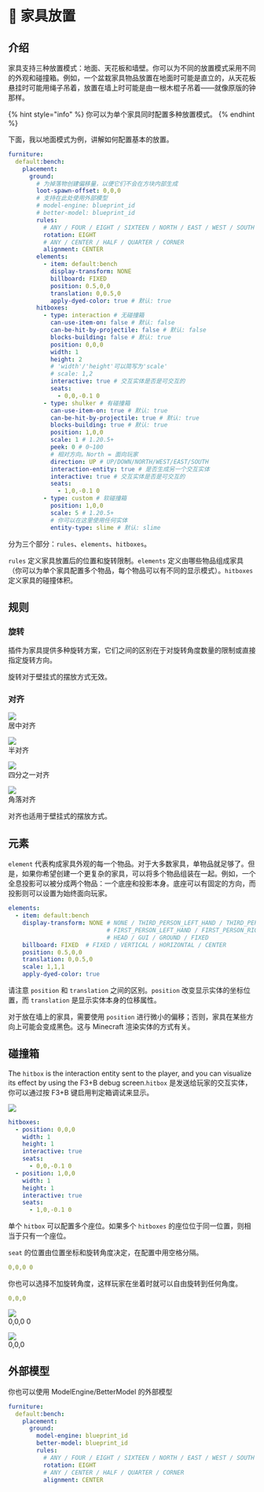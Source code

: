 # 📍 家具放置

## 介绍 <a href="#introduction" id="introduction"></a>

家具支持三种放置模式：地面、天花板和墙壁。你可以为不同的放置模式采用不同的外观和碰撞箱。例如，一个盆栽家具物品放置在地面时可能是直立的，从天花板悬挂时可能用绳子吊着，放置在墙上时可能是由一根木棍子吊着——就像原版的钟那样。

{% hint style="info" %}
你可以为单个家具同时配置多种放置模式。
{% endhint %}

下面，我以地面模式为例，讲解如何配置基本的放置。

```yaml
furniture:
  default:bench:
    placement:
      ground:
        # 为掉落物创建偏移量，以便它们不会在方块内部生成
        loot-spawn-offset: 0,0,0
        # 支持在此处使用外部模型
        # model-engine: blueprint_id
        # better-model: blueprint_id
        rules:
          # ANY / FOUR / EIGHT / SIXTEEN / NORTH / EAST / WEST / SOUTH
          rotation: EIGHT
          # ANY / CENTER / HALF / QUARTER / CORNER
          alignment: CENTER
        elements:
          - item: default:bench
            display-transform: NONE
            billboard: FIXED
            position: 0.5,0,0
            translation: 0,0.5,0
            apply-dyed-color: true # 默认: true
        hitboxes:
          - type: interaction # 无碰撞箱
            can-use-item-on: false # 默认: false
            can-be-hit-by-projectile: false # 默认: false
            blocks-building: false # 默认: true
            position: 0,0,0
            width: 1
            height: 2
            # 'width'/'height'可以简写为'scale'
            # scale: 1,2 
            interactive: true # 交互实体是否是可交互的
            seats:
              - 0,0,-0.1 0
          - type: shulker # 有碰撞箱
            can-use-item-on: true # 默认: true
            can-be-hit-by-projectile: true # 默认: true
            blocks-building: true # 默认: true
            position: 1,0,0
            scale: 1 # 1.20.5+
            peek: 0 # 0~100
            # 相对方向。North = 面向玩家
            direction: UP # UP/DOWN/NORTH/WEST/EAST/SOUTH
            interaction-entity: true # 是否生成另一个交互实体
            interactive: true # 交互实体是否是可交互的
            seats:
              - 1,0,-0.1 0
          - type: custom # 软碰撞箱
            position: 1,0,0
            scale: 5 # 1.20.5+
            # 你可以在这里使用任何实体
            entity-type: slime # 默认: slime
```

分为三个部分：`rules`、`elements`、`hitboxes`。

`rules` 定义家具放置后的位置和旋转限制。`elements` 定义由哪些物品组成家具（你可以为单个家具配置多个物品，每个物品可以有不同的显示模式）。`hitboxes` 定义家具的碰撞体积。

## 规则 <a href="#rules" id="rules"></a>

### 旋转 <a href="#rotation" id="rotation"></a>

插件为家具提供多种旋转方案，它们之间的区别在于对旋转角度数量的限制或直接指定旋转方向。

旋转对于壁挂式的摆放方式无效。

### 对齐 <a href="#alignment" id="alignment"></a>

![](https://mo-mi.gitbook.io/~gitbook/image?url=https%3A%2F%2Fcontent.gitbook.com%2Fcontent%2FOgvQ1fEJPROp7131PPlK%2Fblobs%2F36xb0WeQSH45cr7iSVz6%2Fimage.png\&width=768\&dpr=4\&quality=100\&sign=96539c4\&sv=2)\
居中对齐

![](https://mo-mi.gitbook.io/~gitbook/image?url=https%3A%2F%2Fcontent.gitbook.com%2Fcontent%2FOgvQ1fEJPROp7131PPlK%2Fblobs%2FF7HhjgTtxdk3wIucZwqy%2Fimage.png\&width=768\&dpr=4\&quality=100\&sign=d60dc763\&sv=2)\
半对齐

![](https://mo-mi.gitbook.io/~gitbook/image?url=https%3A%2F%2Fcontent.gitbook.com%2Fcontent%2FOgvQ1fEJPROp7131PPlK%2Fblobs%2Fk4jaenbMWri8AKqaiCPb%2Fimage.png\&width=768\&dpr=4\&quality=100\&sign=7f9085b4\&sv=2)\
四分之一对齐

![](https://mo-mi.gitbook.io/~gitbook/image?url=https%3A%2F%2Fcontent.gitbook.com%2Fcontent%2FOgvQ1fEJPROp7131PPlK%2Fblobs%2Fq0lwi6Z0jqkueQMDoiHD%2Fimage.png\&width=768\&dpr=4\&quality=100\&sign=b9bf03fb\&sv=2)\
角落对齐

对齐也适用于壁挂式的摆放方式。

## 元素 <a href="#elements" id="elements"></a>

`element` 代表构成家具外观的每一个物品。对于大多数家具，单物品就足够了。但是，如果你希望创建一个更复杂的家具，可以将多个物品组装在一起。例如，一个全息投影可以被分成两个物品：一个底座和投影本身。底座可以有固定的方向，而投影则可以设置为始终面向玩家。

```yaml
elements:
  - item: default:bench
    display-transform: NONE # NONE / THIRD_PERSON_LEFT_HAND / THIRD_PERSON_RIGHT_HAND
                            # FIRST_PERSON_LEFT_HAND / FIRST_PERSON_RIGHT_HAND
                            # HEAD / GUI / GROUND / FIXED
    billboard: FIXED  # FIXED / VERTICAL / HORIZONTAL / CENTER
    position: 0.5,0,0
    translation: 0,0.5,0
    scale: 1,1,1
    apply-dyed-color: true
```

请注意 `position` 和 `translation` 之间的区别。`position` 改变显示实体的坐标位置，而 `translation` 是显示实体本身的位移属性。

对于放在墙上的家具，需要使用 `position` 进行微小的偏移；否则，家具在某些方向上可能会变成黑色。这与 Minecraft 渲染实体的方式有关。

## 碰撞箱 <a href="#hitboxes" id="hitboxes"></a>

The `hitbox` is the interaction entity sent to the player, and you can visualize its effect by using the F3+B debug screen.`hitbox` 是发送给玩家的交互实体，你可以通过按 F3+B 键启用判定箱调试来显示。

![](https://mo-mi.gitbook.io/~gitbook/image?url=https%3A%2F%2Fcontent.gitbook.com%2Fcontent%2FOgvQ1fEJPROp7131PPlK%2Fblobs%2FZAkiDfKUD0JhyjS161gT%2Fimage.png\&width=768\&dpr=4\&quality=100\&sign=1f5505f0\&sv=2)

```yaml
hitboxes:
  - position: 0,0,0
    width: 1
    height: 1
    interactive: true
    seats:
      - 0,0,-0.1 0
  - position: 1,0,0
    width: 1
    height: 1
    interactive: true
    seats:
      - 1,0,-0.1 0
```

单个 `hitbox` 可以配置多个座位。如果多个 `hitboxes` 的座位位于同一位置，则相当于只有一个座位。

`seat` 的位置由位置坐标和旋转角度决定，在配置中用空格分隔。

```yaml
0,0,0 0
```

你也可以选择不加旋转角度，这样玩家在坐着时就可以自由旋转到任何角度。

```yaml
0,0,0
```

![](https://mo-mi.gitbook.io/~gitbook/image?url=https%3A%2F%2Fcontent.gitbook.com%2Fcontent%2FOgvQ1fEJPROp7131PPlK%2Fblobs%2Fy0rBULzgm88rptOyeP5e%2F2.gif\&width=768\&dpr=4\&quality=100\&sign=1d64a0c5\&sv=2)\
0,0,0 0

![](https://mo-mi.gitbook.io/~gitbook/image?url=https%3A%2F%2Fcontent.gitbook.com%2Fcontent%2FOgvQ1fEJPROp7131PPlK%2Fblobs%2F7QS8DIznzoLlEmVELu1I%2F1.gif\&width=768\&dpr=4\&quality=100\&sign=1ad793da\&sv=2)\
0,0,0

## 外部模型 <a href="#external-models" id="external-models"></a>

你也可以使用 ModelEngine/BetterModel 的外部模型

```yaml
furniture:
  default:bench:
    placement:
      ground:
        model-engine: blueprint_id
        better-model: blueprint_id
        rules:
          # ANY / FOUR / EIGHT / SIXTEEN / NORTH / EAST / WEST / SOUTH
          rotation: EIGHT
          # ANY / CENTER / HALF / QUARTER / CORNER
          alignment: CENTER
```
